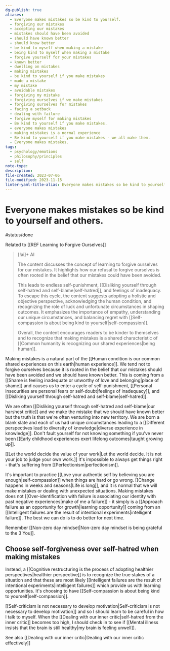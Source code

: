 ```yaml
---
dg-publish: true
aliases:
  - Everyone makes mistakes so be kind to yourself.
  - forgiving our mistakes
  - accepting our mistakes
  - mistakes should have been avoided
  - should have known better
  - should know better
  - be kind to myself when making a mistake
  - being kind to myself when making a mistake
  - forgive yourself for your mistakes
  - known better
  - dwelling on mistakes
  - making mistakes
  - be kind to yourself if you make mistakes
  - made a mistake
  - my mistake
  - avoidable mistakes
  - forgiving my mistake
  - forgiving ourselves if we make mistakes
  - forgiving ourselves for mistakes
  - facing a setback
  - dealing with failure
  - forgive myself for making mistakes
  - Be kind to yourself if you make mistakes.
  - everyone makes mistakes
  - making mistakes is a normal experience
  - Be kind to yourself if you make mistakes - we all make them.
  - Everyone makes mistakes.
tags:
  - psychology/emotions
  - philosophy/principles
  - self
note-type: 
description: 
file-created: 2023-07-06
file-modified: 2023-11-15
linter-yaml-title-alias: Everyone makes mistakes so be kind to yourself.
---
```


# Everyone makes mistakes so be kind to yourself and others.

#status/done

Related to [[REF Learning to Forgive Ourselves]]

> [!ai]+ AI
>
> The content discusses the concept of learning to forgive ourselves for our mistakes. It highlights how our refusal to forgive ourselves is often rooted in the belief that our mistakes could have been avoided.
>
> This leads to endless self-punishment, [[Disliking yourself through self-hatred and self-blame|self-hatred]], and feelings of inadequacy. To escape this cycle, the content suggests adopting a holistic and objective perspective, acknowledging the human condition, and recognizing the role of luck and unfortunate circumstances in shaping outcomes. It emphasizes the importance of empathy, understanding our unique circumstances, and balancing regret with [[Self-compassion is about being kind to yourself|self-compassion]].
>
> Overall, the content encourages readers to be kinder to themselves and to recognize that making mistakes is a shared characteristic of [[Common humanity is recognizing our shared experiences|being human]].

Making mistakes is a natural part of the [[Human condition is our common shared experiences on this earth|human experience]]. We tend not to forgive ourselves because it is rooted in the belief that our mistakes should have been avoided and we should have known better. This is coming from a [[Shame is feeling inadequate or unworthy of love and belonging|place of shame]] and causes us to enter a cycle of self-punishment, [[Personal insecurities are personal fears or self-doubt|feelings of inadequacy]], and [[Disliking yourself through self-hatred and self-blame|self-hatred]].

We are often [[Disliking yourself through self-hatred and self-blame|our harshest critic]] and we make the mistake that we should have known better but the truth is that we're often venturing into new territory. We are born a blank slate and each of us had unique circumstances leading to a [[Different perspectives lead to diversity of knowledge|diverse experience in knowledge]]. Don't fault yourself for not knowing something if you've never been [[Early childhood experiences exert lifelong outcomes|taught growing up]].

[[Let the world decide the value of your work|Let the world decide. It is not your job to judge your own work.]] It's impossible to always get things right - that's suffering from [[Perfectionism|perfectionism]].

It's important to practice [[Love your authentic self by believing you are enough|self-compassion]] when things are hard or go wrong. [[Change happens in weeks and seasons|Life is long]], and it is normal that we will make mistakes or dealing with unexpected situations. Making mistakes does not [[Over-identification with failure is associating our identity with past negative experiences|make of me a failure]] - it simply is a [[Approach failure as an opportunity for growth|learning opportunity]] coming from an [[Intelligent failures are the result of intentional experiments|intelligent failure]]. The best we can do is to do better for next time.

Remember [[Non-zero day mindset|Non-zero day mindset is being grateful to the 3 You]].

## Choose self-forgiveness over self-hatred when making mistakes

Instead, a [[Cognitive restructuring is the process of adopting healthier perspectives|healthier perspective]] is to recognize the true stakes of a situation and that these are most likely [[Intelligent failures are the result of intentional experiments|intelligent failures]] which provide us with learning opportunities. It's choosing to have [[Self-compassion is about being kind to yourself|self-compassion]].

[[Self-criticism is not necessary to develop motivation|Self-criticism is not necessary to develop motivation]] and so I should learn to be careful in how I talk to myself. When the [[Dealing with our inner critic|self-hatred from the inner critic]] becomes too high, I should check in to see if [[Mental illness insists that the brain is still healthy|my brain is feeling unwell]].

See also [[Dealing with our inner critic|Dealing with our inner critic effectively]]
